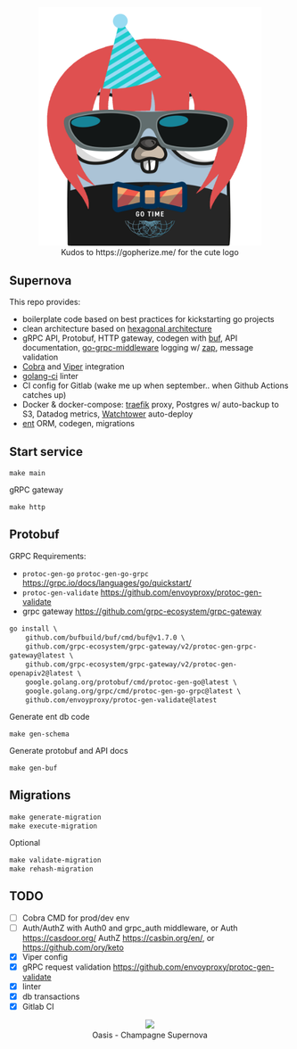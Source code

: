 <p align="center">
  <img width="400" src="gopher.png" />
  <br />
  Kudos to https://gopherize.me/ for the cute logo
</p>

## Supernova

This repo provides:
- boilerplate code based on best practices for kickstarting go projects
- clean architecture based on [hexagonal architecture](https://herbertograca.com/2017/11/16/explicit-architecture-01-ddd-hexagonal-onion-clean-cqrs-how-i-put-it-all-together/)
- gRPC API, Protobuf, HTTP gateway, codegen with [buf](https://github.com/bufbuild/buf), API documentation, [go-grpc-middleware](https://github.com/grpc-ecosystem/go-grpc-middleware) logging w/ [zap](https://github.com/uber-go/zap), message validation 
- [Cobra](https://github.com/spf13/cobra) and [Viper](https://github.com/spf13/viper) integration
- [golang-ci](https://github.com/golangci/golangci-lint) linter
- CI config for Gitlab (wake me up when september.. when Github Actions catches up)
- Docker & docker-compose: [traefik](https://github.com/traefik/traefik) proxy, Postgres w/ auto-backup to S3, Datadog metrics, [Watchtower](https://github.com/containrrr/watchtower) auto-deploy 
- [ent](https://github.com/ent/ent) ORM, codegen, migrations


## Start service

```
make main
```

gRPC gateway

```
make http
```

## Protobuf

GRPC Requirements: 
- `protoc-gen-go` `protoc-gen-go-grpc` https://grpc.io/docs/languages/go/quickstart/
- `protoc-gen-validate` https://github.com/envoyproxy/protoc-gen-validate
- grpc gateway https://github.com/grpc-ecosystem/grpc-gateway

```
go install \
    github.com/bufbuild/buf/cmd/buf@v1.7.0 \
    github.com/grpc-ecosystem/grpc-gateway/v2/protoc-gen-grpc-gateway@latest \
    github.com/grpc-ecosystem/grpc-gateway/v2/protoc-gen-openapiv2@latest \
    google.golang.org/protobuf/cmd/protoc-gen-go@latest \
    google.golang.org/grpc/cmd/protoc-gen-go-grpc@latest \
    github.com/envoyproxy/protoc-gen-validate@latest
```

Generate ent db code 
```
make gen-schema
```

Generate protobuf and API docs
```
make gen-buf
```

## Migrations
```
make generate-migration
make execute-migration
```

Optional 
```
make validate-migration
make rehash-migration
```

## TODO

- [ ] Cobra CMD for prod/dev env
- [ ] Auth/AuthZ with Auth0 and grpc_auth middleware, or Auth https://casdoor.org/ AuthZ https://casbin.org/en/, or https://github.com/ory/keto
- [x] Viper config
- [x] gRPC request validation https://github.com/envoyproxy/protoc-gen-validate
- [x] linter
- [x] db transactions
- [x] Gitlab CI

<p align="center">
  <img src="https://s1.gifyu.com/images/nLJguQ9---Imgur.gif" />
  <br />
  Oasis - Champagne Supernova
</p>